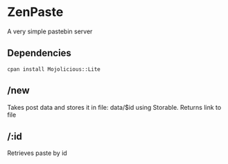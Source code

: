 # ZenPaste

A very simple pastebin server  

## Dependencies  
`cpan install Mojolicious::Lite`

## /new  
 Takes post data and stores it in file: data/$id using Storable.
Returns link to file
## /:id
Retrieves paste by id
